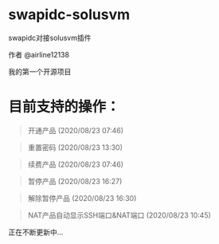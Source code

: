 # swapidc-solusvm
swapidc对接solusvm插件

作者 @airline12138

我的第一个开源项目


# 目前支持的操作：

>开通产品 (2020/08/23 07:46)

>重置密码 (2020/08/23 13:30)

>续费产品 (2020/08/23 07:46)

>暂停产品 (2020/08/23 16:27)

>解除暂停产品 (2020/08/23 16:30)

>NAT产品自动显示SSH端口&NAT端口 (2020/08/23 10:45)

正在不断更新中...
